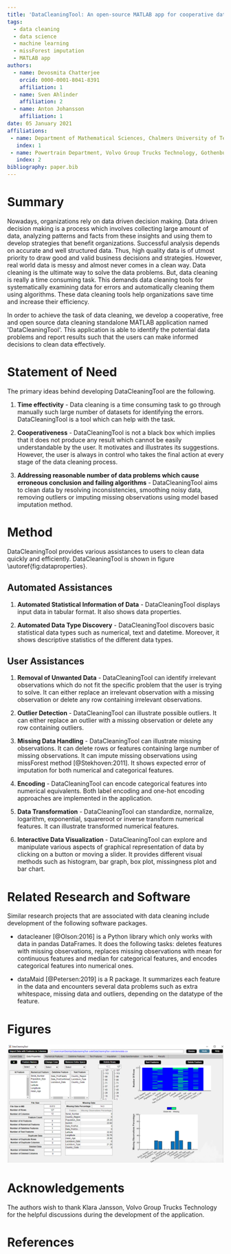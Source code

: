 ```yaml
---
title: 'DataCleaningTool: An open-source MATLAB app for cooperative data cleaning'
tags:
  - data cleaning
  - data science
  - machine learning
  - missForest imputation
  - MATLAB app
authors:
  - name: Devosmita Chatterjee
    orcid: 0000-0001-8041-8391
    affiliation: 1
  - name: Sven Ahlinder
    affiliation: 2
  - name: Anton Johansson
    affiliation: 1
date: 05 January 2021
affiliations:
 - name: Department of Mathematical Sciences, Chalmers University of Technology, Gothenburg, Sweden
   index: 1
 - name: Powertrain Department, Volvo Group Trucks Technology, Gothenburg, Sweden
   index: 2
bibliography: paper.bib
---
```


# Summary
Nowadays, organizations rely on data driven decision making. Data driven decision making is a process which involves collecting large amount of data, analyzing patterns and facts from these insights and using them to develop strategies that benefit organizations. Successful analysis depends on accurate and well structured data. Thus, high quality data is of utmost priority to draw good and valid business decisions and strategies. However, real world data is messy and almost never comes in a clean way. Data cleaning is the ultimate way to solve the data problems. But, data cleaning is really a time consuming task. This demands data cleaning tools for systematically examining data for errors and automatically cleaning them using algorithms. These data cleaning tools help organizations save time and increase their efficiency. 

In order to achieve the task of data cleaning, we develop a cooperative, free and open source data cleaning standalone MATLAB application named 'DataCleaningTool'. This application is able to identify the potential data problems and report results such that the users can make informed decisions to clean data effectively.


# Statement of Need

The primary ideas behind developing DataCleaningTool are the following.

1. **Time effectivity** - Data cleaning is a time consuming task to go through manually such large number of datasets for identifying the errors. DataCleaningTool is a tool which can help with the task.

2. **Cooperativeness** - DataCleaningTool is not a black box which implies that it does not produce any result which cannot be easily understandable by the user. It motivates and illustrates its suggestions. However, the user is always in control who takes the final action at every stage of the data cleaning process.

3. **Addressing reasonable number of data problems which cause erroneous conclusion and failing algorithms** - DataCleaningTool aims to clean data by resolving inconsistencies, smoothing noisy data, removing outliers or imputing missing observations using model based imputation method.

# Method
DataCleaningTool provides various assistances to users to clean data quickly and efficiently. DataCleaningTool is shown in figure \autoref{fig:dataproperties}.

## Automated Assistances

1. **Automated Statistical Information of Data** - DataCleaningTool displays input data in tabular format. It also shows data properties.

2. **Automated Data Type Discovery** - DataCleaningTool discovers basic statistical data types such as numerical, text and datetime. Moreover, it shows descriptive statistics of the different data types.

## User Assistances
1. **Removal of Unwanted Data** - DataCleaningTool can identify irrelevant observations which do not fit the specific problem that the user is trying to solve. It can either replace an irrelevant observation with a missing observation or delete any row containing irrelevant observations.

2. **Outlier Detection** - DataCleaningTool can illustrate possible outliers. It can either replace an outlier with a missing observation or delete any row containing outliers.

3. **Missing Data Handling** - DataCleaningTool can illustrate missing observations. It can delete rows or features containing large number of missing observations. It can impute missing observations using missForest method [@Stekhoven:2011]. It shows expected error of imputation for both numerical and categorical features.

4. **Encoding** - DataCleaningTool can encode categorical features into numerical equivalents. Both label encoding and one-hot encoding approaches are implemented in the application.

5. **Data Transformation** - DataCleaningTool can standardize, normalize, logarithm, exponential, squareroot or inverse transform numerical features. It can illustrate transformed numerical features.

6. **Interactive Data Visualization** - DataCleaningTool can explore and manipulate various aspects of graphical representation of data by clicking on a button or moving a slider. It provides different visual methods such as histogram, bar graph, box plot, missingness plot and bar chart.

# Related Research and Software
Similar research projects that are associated with data cleaning include development of the following software packages. 

* datacleaner [@Olson:2016] is a Python library which only works with data in pandas DataFrames.  It does the following tasks: deletes features with missing observations, replaces missing observations with mean for continuous features and median for categorical features, and encodes categorical features into numerical ones.

* dataMaid [@Petersen:2019] is a R package. It summarizes each feature in the data and encounters several data problems such as extra whitespace, missing data and outliers, depending on the datatype of the feature. 

# Figures

![Data Properties Widget. DataCleaningTool consists of multiple widgets and buttons. Each widget illustrates its corresponding data cleaning mechanism and each button aims to deal with a specific data problem. \label{fig:dataproperties}](dataproperties.png)

# Acknowledgements

The authors wish to thank Klara Jansson, Volvo Group Trucks Technology for the helpful discussions during the development of the application.

# References








